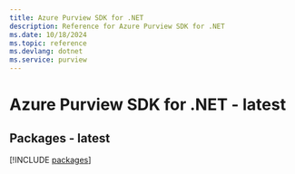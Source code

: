 ```yaml
---
title: Azure Purview SDK for .NET
description: Reference for Azure Purview SDK for .NET
ms.date: 10/18/2024
ms.topic: reference
ms.devlang: dotnet
ms.service: purview
---
```

# Azure Purview SDK for .NET - latest
## Packages - latest
[!INCLUDE [packages](purview-index.md)]